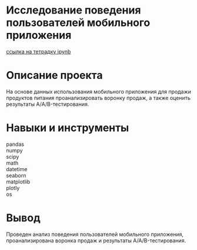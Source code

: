 # Исследование поведения пользователей мобильного приложения
[ссылка на тетрадку ipynb]()

# Описание проекта
На основе данных использования мобильного приложения для продажи продуктов питания проанализировать воронку продаж, а также оценить результаты A/A/B-тестирования.

# Навыки и инструменты
pandas <br>
numpy <br>
scipy <br>
math <br>
datetime <br>
seaborn <br>
matplotlib <br>
plotly <br>
os <br>

# Вывод
Проведен анализ поведения пользователей мобильного приложения, проанализирована воронка продаж и результаты A/A/B-тестирования.
